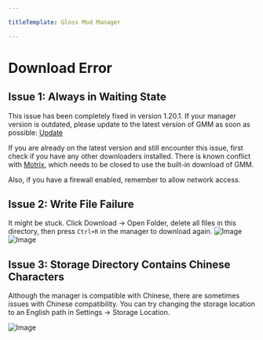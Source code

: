 ```yaml
---

titleTemplate: Gloss Mod Manager

---
```


# Download Error

## Issue 1: Always in Waiting State

This issue has been completely fixed in version 1.20.1.
If your manager version is outdated, please update to the latest version of GMM as soon as possible: [Update](https://github.com/GlossMod/Gloss-Mod-Manager/releases)

If you are already on the latest version and still encounter this issue, first check if you have any other downloaders installed. There is known conflict with [Motrix](https://github.com/agalwood/Motrix), which needs to be closed to use the built-in download of GMM.

Also, if you have a firewall enabled, remember to allow network access.

## Issue 2: Write File Failure

It might be stuck. Click Download -> Open Folder, delete all files in this directory, then press `Ctrl+R` in the manager to download again.
![Image](https://mod.3dmgame.com/static/upload/mod/202311/MOD655eb5c58e590.png@webp)
![Image](https://mod.3dmgame.com/static/upload/mod/202311/MOD655eb633945e0.png@webp)

## Issue 3: Storage Directory Contains Chinese Characters

Although the manager is compatible with Chinese, there are sometimes issues with Chinese compatibility. You can try changing the storage location to an English path in Settings -> Storage Location.

![Image](https://mod.3dmgame.com/static/upload/mod/202311/MOD655ec63d66daf.png@webp)